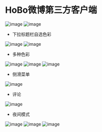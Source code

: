 # HoBo微博第三方客户端
![image](https://github.com/HOOOOOO/HoBo/blob/master/screenshot/device-2016-05-13-000721.png) 
![image](https://github.com/HOOOOOO/HoBo/blob/master/screenshot/device-2016-05-13-000941.png)
 - 下拉标题栏自选色彩

![image](https://github.com/HOOOOOO/HoBo/blob/master/screenshot/device-2016-05-13-001020.png) 
![image](https://github.com/HOOOOOO/HoBo/blob/master/screenshot/device-2016-05-13-001034.png)
- 多种色彩

![image](https://github.com/HOOOOOO/HoBo/blob/master/screenshot/device-2016-05-13-001058.png) 
![image](https://github.com/HOOOOOO/HoBo/blob/master/screenshot/device-2016-05-13-002240.png)
![image](https://github.com/HOOOOOO/HoBo/blob/master/screenshot/device-2016-05-13-001707.png)
- 侧滑菜单

![image](https://github.com/HOOOOOO/HoBo/blob/master/screenshot/device-2016-05-13-001158.png)
- 评论

![image](https://github.com/HOOOOOO/HoBo/blob/master/screenshot/device-2016-05-13-001237.png)
- 夜间模式

![image](https://github.com/HOOOOOO/HoBo/blob/master/screenshot/device-2016-05-13-001433.png)
![image](https://github.com/HOOOOOO/HoBo/blob/master/screenshot/device-2016-05-13-001404.png)
![image](https://github.com/HOOOOOO/HoBo/blob/master/screenshot/device-2016-05-13-001420.png)
